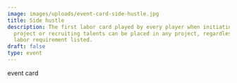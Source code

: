```yaml
---
image: images/uploads/event-card-side-hustle.jpg
title: Side hustle
description: The first labor card played by every player when initiating a
  project or recruiting talents can be placed in any project, regardless of the
  labor requirement listed.
draft: false
type: event
---
```

event card